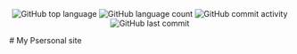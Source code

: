 

<div align="center"
  
![GitHub top language](https://img.shields.io/github/languages/top/Rafa1807/Rafa1807.github.io?style=plastic)
![GitHub language count](https://img.shields.io/github/languages/count/Rafa1807/Rafa1807.github.io)
![GitHub commit activity](https://img.shields.io/github/commit-activity/w/Rafa1807/Rafa1807.github.io)
![GitHub last commit](https://img.shields.io/github/last-commit/Rafa1807/Rafa1807.github.io)

</div>
# My Psersonal site






